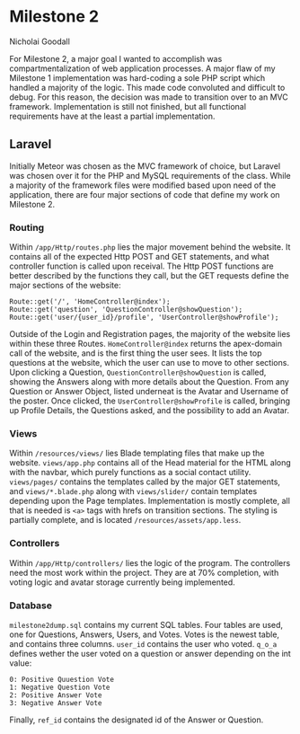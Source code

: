# Milestone 2
Nicholai Goodall

For Milestone 2, a major goal I wanted to accomplish was compartmentalization of web application processes. A major flaw of my Milestone 1 implementation was hard-coding a sole PHP script which handled a majority of the logic. This made code convoluted and difficult to debug. For this reason, the decision was made to transition over to an MVC framework. Implementation is still not finished, but all functional requirements have at the least a partial implementation.

## Laravel
Initially Meteor was chosen as the MVC framework of choice, but Laravel was chosen over it for the PHP and MySQL requirements of the class. While a majority of the framework files were modified based upon need of the application, there are four major sections of code that define my work on Milestone 2.

### Routing
Within `/app/Http/routes.php` lies the major movement behind the website. It contains all of the expected Http POST and GET statements, and what controller function is called upon receival. The Http POST functions are better described by the functions they call, but the GET requests define the major sections of the website:

    Route::get('/', 'HomeController@index');
    Route::get('question', 'QuestionController@showQuestion');
    Route::get('user/{user_id}/profile', 'UserController@showProfile');

Outside of the Login and Registration pages, the majority of the website lies within these three Routes. `HomeController@index` returns the apex-domain call of the website, and is the first thing the user sees. It lists the top questions at the website, which the user can use to move to other sections. Upon clicking a Question, `QuestionController@showQuestion` is called, showing the Answers along with more details about the Question. From any Question or Answer Object, listed underneat is the Avatar and Username of the poster. Once clicked, the `UserController@showProfile` is called, bringing up Profile Details, the Questions asked, and the possibility to add an Avatar.

### Views
Within `/resources/views/` lies Blade templating files that make up the website. `views/app.php` contains all of the Head material for the HTML along with the navbar, which purely functions as a social contact utility. `views/pages/` contains the templates called by the major GET statements, and `views/*.blade.php` along with `views/slider/` contain templates depending upon the Page templates. Implementation is mostly complete, all that is needed is `<a>` tags with hrefs on transition sections. The styling is partially complete, and is located `/resources/assets/app.less`.

### Controllers
Within `/app/Http/controllers/` lies the logic of the program. The controllers need the most work within the project. They are at 70% completion, with voting logic and avatar storage currently being implemented.

### Database
`milestone2dump.sql` contains my current SQL tables. Four tables are used, one for Questions, Answers, Users, and Votes. Votes is the newest table, and contains three columns. `user_id` contains the user who voted. `q_o_a` defines wether the user voted on a question or answer depending on the int value:

    0: Positive Quuestion Vote
    1: Negative Question Vote
    2: Positive Answer Vote
    3: Negative Answer Vote

Finally, `ref_id` contains the designated id of the Answer or Question.